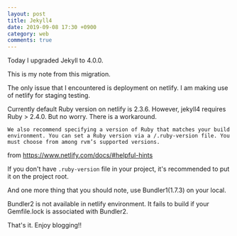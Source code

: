 ```yaml
---
layout: post
title: Jekyll4
date: 2019-09-08 17:30 +0900
category: web
comments: true
---
```


Today I upgraded Jekyll to 4.0.0.

This is my note from this migration.

The only issue that I encountered is deployment on netlify.
I am making use of netlify for staging testing.

Currently default Ruby version on netlify is 2.3.6. However, jekyll4 requires Ruby > 2.4.0.
But no worry. There is a workaround.

    We also recommend specifying a version of Ruby that matches your build environment. You can set a Ruby version via a /.ruby-version file. You must choose from among rvm’s supported versions.

from https://www.netlify.com/docs/#helpful-hints

If you don't have `.ruby-version` file in your project, it's recommended to put it on the project root.

And one more thing that you should note, use Bundler1(1.7.3) on your local.

Bundler2 is not available in netlify environment. It fails to build if your Gemfile.lock is associated with Bundler2.

That's it. Enjoy blogging!!
